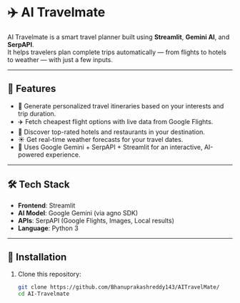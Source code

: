 # ✈️ AI Travelmate

AI Travelmate is a smart travel planner built using **Streamlit**, **Gemini AI**, and **SerpAPI**.  
It helps travelers plan complete trips automatically — from flights to hotels to weather — with just a few inputs.

---

## 🌟 Features
- 🧳 Generate personalized travel itineraries based on your interests and trip duration.
- ✈️ Fetch cheapest flight options with live data from Google Flights.
- 🏨 Discover top-rated hotels and restaurants in your destination.
- ☀️ Get real-time weather forecasts for your travel dates.
- 🧠 Uses Google Gemini + SerpAPI + Streamlit for an interactive, AI-powered experience.

---

## 🛠️ Tech Stack
- **Frontend**: Streamlit
- **AI Model**: Google Gemini (via agno SDK)
- **APIs**: SerpAPI (Google Flights, Images, Local results)
- **Language**: Python 3

---

## 🚀 Installation

1. Clone this repository:
   ```bash
   git clone https://github.com/Bhanuprakashreddy143/AITravelMate/
   cd AI-Travelmate
